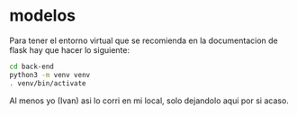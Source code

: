 # modelos

Para tener el entorno virtual que se recomienda en la documentacion de flask hay que hacer lo siguiente:

```bash
cd back-end
python3 -m venv venv
. venv/bin/activate
```

Al menos yo (Ivan) asi lo corri en mi local, solo dejandolo aqui por si acaso.


